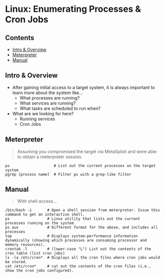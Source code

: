 # Linux: Enumerating Processes & Cron Jobs

## Contents
- [Intro & Overview](#intro--overview)
- [Meterpreter](#meterpreter)
- [Manual](#manual)
 
## Intro & Overview
- After gaining initial access to a target system, it is always important to learn more about the system like...
  - What processes are running?
  - What services are running?
  - What tasks are scheduled to run when?
- What are we looking for here?
  - Running services
  - Cron Jobs
 
## Meterpreter
> Assuming you compromised the target via MetaSploit and were able to obtain a meterpreter session.

```
ps                    # List out the current processes on the target system
pgrep [process name]  # Filter ps with a grep-like filter
```

## Manual
> With shell access...

```
/bin/bash -i       # Open a shell session from meterpreter. Issue this command to get an interactive shell.
ps                 # Linux utility that lists out the current processes running on the system
ps aux             # Different format for the above, and includes all processes
top                # Displays system-performance information dynamically (showing which processes are consuming processor and memory resources).
crontab -l         # (lower-case "L") List out the contents of the cron table (list cron jobs)
ls -la /etc/cron*  # Displays all the cron files where cron jobs would be stored. 
cat /etc/cron*     # cat out the contents of the cron files (i.e., show the cron jobs configured).
```
